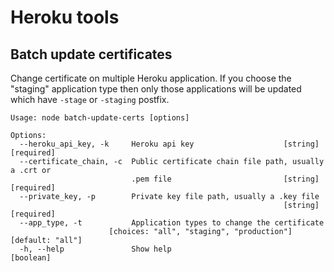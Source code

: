 # Heroku tools

## Batch update certificates
Change certificate on multiple Heroku application. If you choose the "staging" application type then only those applications will be updated which have `-stage` or `-staging` postfix.

```
Usage: node batch-update-certs [options]

Options:
  --heroku_api_key, -k     Heroku api key                    [string] [required]
  --certificate_chain, -c  Public certificate chain file path, usually a .crt or
                           .pem file                         [string] [required]
  --private_key, -p        Private key file path, usually a .key file
                                                             [string] [required]
  --app_type, -t           Application types to change the certificate
                      [choices: "all", "staging", "production"] [default: "all"]
  -h, --help               Show help                                   [boolean]
```
